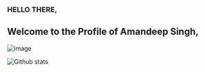 ### HELLO THERE, 
## Welcome to the Profile of Amandeep Singh,

<!--
**Amandeepsingh5/Amandeepsingh5** is a ✨ _special_ ✨ repository because its `README.md` (this file) appears on your GitHub profile.

Here are some ideas to get you started:

- 🔭 I’m currently working on ...
- 🌱 I’m currently learning ...
- 👯 I’m looking to collaborate on ...
- 🤔 I’m looking for help with ...
- 💬 Ask me about ...
- 📫 How to reach me: ...
- 😄 Pronouns: ...
- ⚡ Fun fact: ...
-->

![image](https://user-images.githubusercontent.com/34280127/99493073-989af200-293c-11eb-9270-1fb834a52b53.png)


![Github stats](https://github-readme-stats.vercel.app/api?username=amandeepsingh5)
